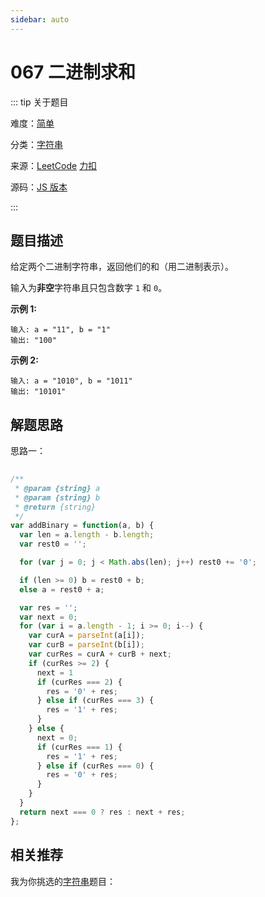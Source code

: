```yaml
---
sidebar: auto
---
```


# 067 二进制求和

::: tip 关于题目

难度：[简单](/solution/easy/)

分类：[字符串](/art/string.html)

来源：[LeetCode](https://leetcode.com/problems/add-binary/)  [力扣](https://leetcode-cn.com/problems/add-binary/)

源码：[JS 版本](https://github.com/swpuLeo/cattle/blob/master/src/easy/AddBinary.js)

:::



## 题目描述

给定两个二进制字符串，返回他们的和（用二进制表示）。

输入为**非空**字符串且只包含数字 `1` 和 `0`。

**示例 1:**

```
输入: a = "11", b = "1"
输出: "100"
```

**示例 2:**

```
输入: a = "1010", b = "1011"
输出: "10101"
```



## 解题思路

思路一：

```js
    
/**
 * @param {string} a
 * @param {string} b
 * @return {string}
 */
var addBinary = function(a, b) {
  var len = a.length - b.length;
  var rest0 = '';

  for (var j = 0; j < Math.abs(len); j++) rest0 += '0';

  if (len >= 0) b = rest0 + b;
  else a = rest0 + a;

  var res = '';
  var next = 0;
  for (var i = a.length - 1; i >= 0; i--) {
    var curA = parseInt(a[i]);
    var curB = parseInt(b[i]);
    var curRes = curA + curB + next;
    if (curRes >= 2) {
      next = 1
      if (curRes === 2) {
        res = '0' + res;
      } else if (curRes === 3) {
        res = '1' + res;
      }
    } else {
      next = 0;
      if (curRes === 1) {
        res = '1' + res;
      } else if (curRes === 0) {
        res = '0' + res;
      }
    }
  }
  return next === 0 ? res : next + res;
};
```



## 相关推荐

我为你挑选的[字符串](/art/string.html)题目：